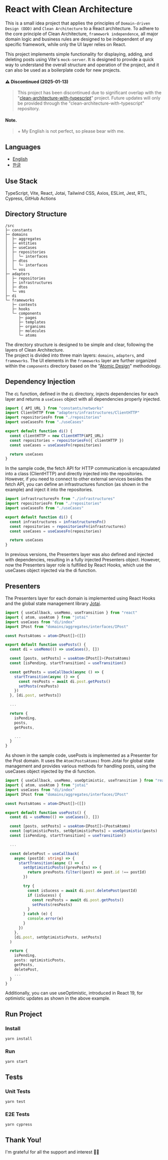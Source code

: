 # React with Clean Architecture

This is a small idea project that applies the principles of `Domain-driven Design (DDD)` and `Clean Architecture` to a React architecture. To adhere to the core principle of Clean Architecture, `framework independence`, all major domain logic and business rules are designed to be independent of any specific framework, while only the UI layer relies on React.

This project implements simple functionality for displaying, adding, and deleting posts using Vite's `mock-server`. It is designed to provide a quick way to understand the overall structure and operation of the project, and it can also be used as a boilerplate code for new projects.

#### ⚠️ Discontinued (2025-01-13)

> This project has been discontinued due to significant overlap with the "[clean-architecture-with-typescript](https://github.com/falsy/clean-architecture-with-typescript)" project. Future updates will only be provided through the "clean-architecture-with-typescript" repository.

#### Note.

> \+ My English is not perfect, so please bear with me.

## Languages

- [English](https://github.com/falsy/react-width-clean-architecture)
- [한글](https://github.com/falsy/react-width-clean-architecture/blob/main/README-ko.md)

## Use Stack

TypeScript, Vite, React, Jotai, Tailwind CSS, Axios, ESLint, Jest, RTL, Cypress, GitHub Actions

## Directory Structure

```
/src
├─ constants
├─ domains
│  ├─ aggregates
│  ├─ entities
│  ├─ useCases
│  ├─ repositories
│  │  └─ interfaces
│  ├─ dtos
│  │  └─ interfaces
│  └─ vos
├─ adapters
│  ├─ repositories
│  ├─ infrastructures
│  ├─ dtos
│  └─ vms
├─ di
└─ frameworks
   ├─ contexts
   ├─ hooks
   └─ components
      ├─ pages
      ├─ templates
      ├─ organisms
      ├─ molecules
      └─ atoms
```

The directory structure is designed to be simple and clear, following the layers of Clean Architecture.  
The project is divided into three main layers: `domains`, `adapters`, and `frameworks`. The UI elements in the `frameworks` layer are further organized within the `components` directory based on the "[Atomic Design](https://bradfrost.com/blog/post/atomic-web-design/)" methodology.

## Dependency Injection

The `di` function, defined in the `di` directory, injects dependencies for each layer and returns a `useCases` object with all dependencies properly injected.

```ts
import { API_URL } from "constants/networks"
import ClientHTTP from "adapters/infrastructures/ClientHTTP"
import repositoriesFn from "./repositories"
import useCasesFn from "./useCases"

export default function di() {
  const clientHTTP = new ClientHTTP(API_URL)
  const repositories = repositoriesFn({ clientHTTP })
  const useCases = useCasesFn(repositories)

  return useCases
}
```

In the sample code, the fetch API for HTTP communication is encapsulated into a class (ClientHTTP) and directly injected into the repositories. However, if you need to connect to other external services besides the fetch API, you can define an infrastructures function (as shown in the example) and inject it into the repositories.

```ts
import infrastructuresFn from "./infrastructures"
import repositoriesFn from "./repositories"
import useCasesFn from "./useCases"

export default function di() {
  const infrastructures = infrastructuresFn()
  const repositories = repositoriesFn(infrastructures)
  const useCases = useCasesFn(repositories)

  return useCases
}
```

In previous versions, the Presenters layer was also defined and injected with dependencies, resulting in a fully injected Presenters object. However, now the Presenters layer role is fulfilled by React Hooks, which use the useCases object injected via the di function.

## Presenters

The Presenters layer for each domain is implemented using React Hooks and the global state management library [Jotai](https://jotai.org/).

```ts
import { useCallback, useMemo, useTransition } from "react"
import { atom, useAtom } from "jotai"
import useCases from "di/index"
import IPost from "domains/aggregates/interfaces/IPost"

const PostsAtoms = atom<IPost[]>([])

export default function usePosts() {
  const di = useMemo(() => useCases(), [])

  const [posts, setPosts] = useAtom<IPost[]>(PostsAtoms)
  const [isPending, startTransition] = useTransition()

  const getPosts = useCallback(async () => {
    startTransition(async () => {
      const resPosts = await di.post.getPosts()
      setPosts(resPosts)
    })
  }, [di.post, setPosts])

  ...

  return {
    isPending,
    posts,
    getPosts,

    ...
  }
}
```

As shown in the sample code, usePosts is implemented as a Presenter for the Post domain. It uses the `Atom(PostsAtoms)` from Jotai for global state management and provides various methods for handling posts, using the useCases object injected by the di function.

```ts
import { useCallback, useMemo, useOptimistic, useTransition } from "react"
import { atom, useAtom } from "jotai"
import useCases from "di/index"
import IPost from "domains/aggregates/interfaces/IPost"

const PostsAtoms = atom<IPost[]>([])

export default function usePosts() {
  const di = useMemo(() => useCases(), [])

  const [posts, setPosts] = useAtom<IPost[]>(PostsAtoms)
  const [optimisticPosts, setOptimisticPosts] = useOptimistic(posts)
  const [isPending, startTransition] = useTransition()

  ...

  const deletePost = useCallback(
    async (postId: string) => {
      startTransition(async () => {
        setOptimisticPosts((prevPosts) => {
          return prevPosts.filter((post) => post.id !== postId)
        })

        try {
          const isSucess = await di.post.deletePost(postId)
          if (isSucess) {
            const resPosts = await di.post.getPosts()
            setPosts(resPosts)
          }
        } catch (e) {
          console.error(e)
        }
      })
    },
    [di.post, setOptimisticPosts, setPosts]
  )

  return {
    isPending,
    posts: optimisticPosts,
    getPosts,
    deletePost,
    ...
  }
}
```

Additionally, you can use useOptimistic, introduced in React 19, for optimistic updates as shown in the above example.

## Run Project

### Install

```
yarn install
```

### Run

```
yarn start
```

## Tests

### Unit Tests

```
yarn test
```

### E2E Tests

```
yarn cypress
```

## Thank You!

I'm grateful for all the support and interest 🙇‍♂️
